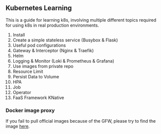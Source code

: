 ## Kubernetes Learning

This is a guide for learning k8s, involving multiple different topics required for using k8s in real production environments.

1. Install
2. Create a simple stateless service (Busybox & Flask)
3. Useful pod configurations
4. Gateway & Interceptor (Nginx & Traefik)
5. Helm
6. Logging & Monitor (Loki & Prometheus & Grafana)
7. Use images from private repo
8. Resource Limit
9. Persist Data to Volume
10. HPA
11. Job
12. Operator
13. FaaS Framework KNative

### Docker image proxy

If you fail to pull official images because of the GFW, please try to find the image [here](https://docker.aityp.com/). 
